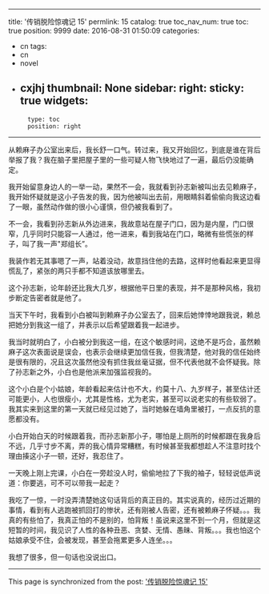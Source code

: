 
---
title: '传销脱险惊魂记 15'
permlink: 15
catalog: true
toc_nav_num: true
toc: true
position: 9999
date: 2016-08-31 01:50:09
categories:
- cn
tags:
- cn
- novel
- cxjhj
thumbnail: None
sidebar:
    right:
        sticky: true
widgets:
    -
        type: toc
        position: right
---


从赖麻子办公室出来后，我长舒一口气。转过来，我又开始回忆，到底是谁在背后举报了我？我在脑子里把屋子里的一些可疑人物飞快地过了一遍，最后仍没能确定。

  我开始留意身边人的一举一动，果然不一会，我就看到孙志新被叫出去见赖麻子，我开始怀疑就是这小子告发的我，因为他被叫出去前，用眼睛斜着偷偷向我这边看了一眼，虽然动作做的很小心谨慎，但仍被我看到了。

  不一会，我看到孙志新从外边进来，我故意站在屋子门口，因为是内屋，门口很窄，几乎同时只能容一人通过，他一进来，看到我站在门口，略微有些慌张的样子，叫了我一声"郑组长”。

  我装作若无其事嗯了一声，站着没动，故意挡住他的去路，这样时他看起来更显得慌乱了，紧张的两只手都不知道该放哪里去。

  这个孙志新，论年龄还比我大几岁，根据他平日里的表现，并不是那种风格，我初步断定告密者就是他了。 

  当天下午时，我看到小白被叫到赖麻子办公室去了，回来后她悻悻地跟我说，赖总把她分到我这一组了，并表示以后希望跟着我一起进步。

  我当时就明白了，小白被分到我这一组，在这个敏感时间，这绝不是巧合，虽然赖麻子这次表面说是误会，也表示会继续更加信任我，但我清楚，他对我的信任始终是很有限的，况且这次虽然他没有抓住我丝毫证据，但不代表他就不会怀疑我。除了孙志新之外，小白也是他派来加强监视我的。

  这个小白是个小姑娘，年龄看起来估计也不大，约莫十八、九岁样子，甚至估计还可能更小，人也很瘦小，尤其是性格，尤为老实，甚至可以说老实的有些软弱了。我其实来到这里的第一天就已经见过她了，当时她躲在墙角里被打，一点反抗的意愿都没有。

   小白开始白天的时候跟着我，而孙志新那小子，哪怕是上厕所的时候都跟在我身后不远，几乎寸步不离，弄的我心情异常糟糕，有时候甚至我都想趁人不注意时找个理由揍这小子一顿，还好，我忍住了。

  一天晚上刚上完课，小白在一旁趁没人时，偷偷地拉了下我的袖子，轻轻说低声说道：你要逃，可不可以带我一起走？

  我吃了一惊，一时没弄清楚她这句话背后的真正目的。其实说真的，经历过近期的事情，看到有人逃跑被抓回打的惨状，还有刚被人告密，还有被赖麻子怀疑。。。我真的有些怕了，我真正怕的不是别的，怕背叛！虽说来这里不到一个月，但就是这短暂的时间，我见识了人性的各种丑恶、贪婪、无情、愚昧、背叛。。。我也怕这个姑娘承受不住，会被发现，甚至会拖累更多人连坐。。。

  我想了很多，但一句话也没说出口。

- - -

This page is synchronized from the post: ['传销脱险惊魂记 15'](https://steemit.com/@rivalhw/15)
